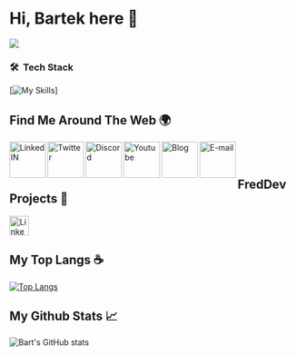 # Hi, Bartek here 👋

![](https://i.imgur.com/X9jnYNx.png)

### 🛠 &nbsp;Tech Stack

[![My Skills](https://skillicons.dev/icons?i=java,spring,mongodb,docker,idea,github,discord)]


## Find Me Around The Web 🌍

<a href="https://www.linkedin.com/in/bartłomiej-marczuk/">
  <img align="left" alt="LinkedIN" width="64px" src="https://img.icons8.com/clouds/344/linkedin.png" />
</a>
<a href="https://twitter.com/saseqpl">
  <img align="left" alt="Twitter" width="64px" src="https://img.icons8.com/clouds/344/twitter-circled.png" />
</a>
<a href="https://discord.gg/DEVjPByVa9">
  <img align="left" alt="Discord" width="64px" src="https://img.icons8.com/clouds/344/discord-logo.png" />
</a>
<a href="https://www.youtube.com/channel/UCS38t18JiUPI4SInk4LWW3Q">
  <img align="left" alt="Youtube" width="64px" src="https://img.icons8.com/clouds/344/youtube-play.png" />
</a>
<a href="https://marczuk.it">
  <img align="left" alt="Blog" width="64px" src="https://img.icons8.com/clouds/344/domain.png" />
</a>
</a>
<a href="mailto:bmarczuk03@gmail.com">
  <img align="left" alt="E-mail" width="64px" src="https://img.icons8.com/clouds/344/apple-mail.png" />
</a><br><br>

## FredDev Projects 📗

<a href="http://larsbot.pl">
  <img align="left" alt="LinkedIN" width="34px" src="https://i.imgur.com/vxaVLEf.png" />
</a><br><br>

## My Top Langs ☕

[![Top Langs](https://github-readme-stats.vercel.app/api/top-langs/?username=saseq&theme=gotham&layout=compact)](https://github.com/saseq/github-readme-stats)

## My Github Stats 📈 

![Bart's GitHub stats](https://github-readme-stats.vercel.app/api?username=saseq&show_icons=true&theme=gotham)

